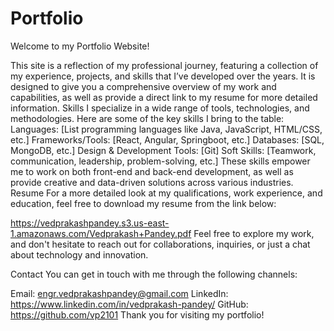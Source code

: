 # Portfolio

Welcome to my Portfolio Website!

This site is a reflection of my professional journey, featuring a collection of my experience, projects, and skills that I’ve developed over the years. It is designed to give you a comprehensive overview of my work and capabilities, as well as provide a direct link to my resume for more detailed information.
Skills
I specialize in a wide range of tools, technologies, and methodologies. Here are some of the key skills I bring to the table:
Languages: [List programming languages like Java, JavaScript, HTML/CSS, etc.]
Frameworks/Tools: [React, Angular, Springboot, etc.]
Databases: [SQL, MongoDB, etc.]
Design & Development Tools: [Git]
Soft Skills: [Teamwork, communication, leadership, problem-solving, etc.]
These skills empower me to work on both front-end and back-end development, as well as provide creative and data-driven solutions across various industries.
Resume
For a more detailed look at my qualifications, work experience, and education, feel free to download my resume from the link below:

https://vedprakashpandey.s3.us-east-1.amazonaws.com/Vedprakash+Pandey.pdf
Feel free to explore my work, and don't hesitate to reach out for collaborations, inquiries, or just a chat about technology and innovation.

Contact
You can get in touch with me through the following channels:

Email: engr.vedprakashpandey@gmail.com
LinkedIn: https://www.linkedin.com/in/vedprakash-pandey/
GitHub: https://github.com/vp2101
Thank you for visiting my portfolio!



